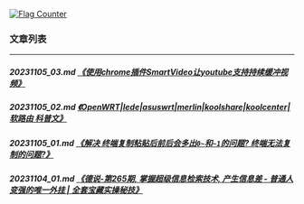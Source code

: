 <a rel="nofollow" href="http://info.flagcounter.com/h9V1"  ><img src="http://s03.flagcounter.com/count/h9V1/bg_FFFFFF/txt_000000/border_CCCCCC/columns_2/maxflags_12/viewers_0/labels_0/pageviews_0/flags_0/"  alt="Flag Counter"  border="0"  ></a>  
  
### 文章列表  
----  
##### 20231105_03.md   [《使用chrome插件SmartVideo让youtube支持持续缓冲视频》](20231105_03.md)  
##### 20231105_02.md   [《OpenWRT|lede|asuswrt|merlin|koolshare|koolcenter|软路由 科普文》](20231105_02.md)  
##### 20231105_01.md   [《解决 终端复制粘贴后前后会多出`0~`和`~1`的问题? 终端无法复制的问题?》](20231105_01.md)  
##### 20231104_01.md   [《德说-第265期, 掌握超级信息检索技术, 产生信息差 - 普通人变强的唯一外挂 | 全套宝藏实操秘技》](20231104_01.md)  
